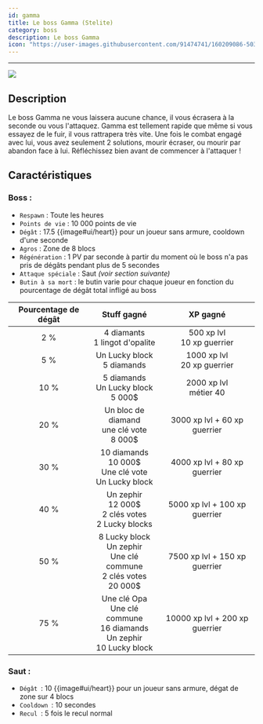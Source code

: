 ```yaml
---
id: gamma
title: Le boss Gamma (Stelite)
category: boss
description: Le boss Gamma
icon: "https://user-images.githubusercontent.com/91474741/160209086-5033f678-29a0-469a-a893-dd865e536b29.png"
---
```

___
<img class="thumbnail-right" src="https://user-images.githubusercontent.com/91474741/160209086-5033f678-29a0-469a-a893-dd865e536b29.png">

## Description 

Le boss Gamma ne vous laissera aucune chance, il vous écrasera à la seconde ou vous
l'attaquez. Gamma est tellement rapide que même si vous essayez de le fuir, il vous rattrapera très vite. 
Une fois le combat engagé avec lui, vous avez seulement 2 solutions, mourir écraser, ou mourir par abandon face à lui.
Réfléchissez bien avant de commencer à l'attaquer !

## Caractéristiques 
### Boss :
- ``Respawn`` : Toute les heures
- ``Points de vie`` : 10 000 points de vie
- ``Dégât`` : 17.5 {{image#ui/heart}} pour un joueur sans armure, cooldown d'une seconde
- ``Agros`` : Zone de 8 blocs 
- ``Régénération`` : 1 PV par seconde à partir du moment où le boss n'a pas pris de dégâts pendant plus de 5 secondes
- ``Attaque spéciale`` : Saut *(voir section suivante)*
- ``Butin à sa mort`` : le butin varie pour chaque joueur en fonction du pourcentage de dégât total infligé au boss

| Pourcentage de dégât |                                       Stuff gagné                                       |            XP gagné            |
|:--------------------:|:---------------------------------------------------------------------------------------:|:------------------------------:|
|         2 %          |                            4 diamants<br/>1 lingot d'opalite                            | 500 xp lvl<br/>10 xp guerrier  |
|         5 %          |                              Un Lucky block<br/>5 diamands                              | 1000 xp lvl<br/>20 xp guerrier |
|         10 %         |                     5 diamands<br/> Un Lucky block<br/>5 000$                      |   2000 xp lvl<br/>métier 40    |
|         20 %         |                Un bloc de diamand<br/>une clé vote<br/>8 000$                |  3000 xp lvl + 60 xp guerrier  |
|         30 %         |          10 diamands<br/>10 000$<br/>Une clé vote<br/>Un Lucky block          |  4000 xp lvl + 80 xp guerrier  |
|         40 %         |           Un zephir<br/>12 000$<br/>2 clés votes<br/>2 Lucky blocks            | 5000 xp lvl + 100 xp guerrier  |
|         50 %         | 8 Lucky block<br/>Un zephir<br/>Une clé commune<br/>2 clés votes<br/>20 000$ | 7500 xp lvl + 150 xp guerrier  |
|         75 %         |   Une clé Opa<br/>Une clé commune<br/>16 diamands<br/>Un zephir<br/>10 Lucky block    | 10000 xp lvl + 200 xp guerrier | 

### Saut :

- ``Dégât ``: 10 {{image#ui/heart}} pour un joueur sans armure, dégat de zone sur 4 blocs
- ``Cooldown ``: 10 secondes 
- ``Recul ``: 5 fois le recul normal
